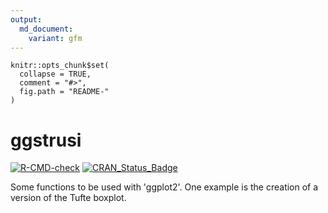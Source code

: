 ```yaml
---
output:
  md_document:
    variant: gfm
---
```



```{r, echo = FALSE}
knitr::opts_chunk$set(
  collapse = TRUE,
  comment = "#>",
  fig.path = "README-"
)
```

# ggstrusi

[![R-CMD-check](https://github.com/gibonet/ggstrusi/actions/workflows/R-CMD-check.yaml/badge.svg)](https://github.com/gibonet/ggstrusi/actions/workflows/R-CMD-check.yaml)
[![CRAN\_Status\_Badge](http://www.r-pkg.org/badges/version/ggstrusi)](http://cran.r-project.org/package=ggstrusi)



Some functions to be used with 'ggplot2'. One example is the creation of a version of the Tufte boxplot.

